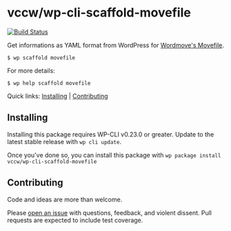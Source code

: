 # vccw/wp-cli-scaffold-movefile

[![Build Status](https://travis-ci.org/vccw-team/wp-cli-scaffold-movefile.svg?branch=master)](https://travis-ci.org/vccw-team/wp-cli-scaffold-movefile)

Get informations as YAML format from WordPress for [Wordmove's Movefile](http://welaika.github.io/wordmove/).

```
$ wp scaffold movefile
```

For more details:

```
$ wp help scaffold movefile
```

Quick links: [Installing](#installing) | [Contributing](#contributing)

## Installing

Installing this package requires WP-CLI v0.23.0 or greater. Update to the latest stable release with `wp cli update`.

Once you've done so, you can install this package with `wp package install vccw/wp-cli-scaffold-movefile`

## Contributing

Code and ideas are more than welcome.

Please [open an issue](https://github.com/vccw-team/wp-cli-scaffold-movefile/issues) with questions, feedback, and violent dissent. Pull requests are expected to include test coverage.
